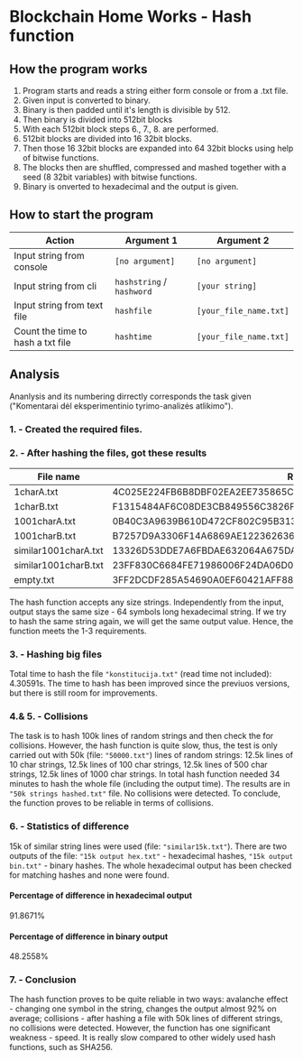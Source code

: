 # Blockchain Home Works - Hash function

## How the program works
1. Program starts and reads a string either form console or from a .txt file.
2. Given input is converted to binary.
3. Binary is then padded until it's length is divisible by 512.
4. Then binary is divided into 512bit blocks
5. With each 512bit block steps 6., 7., 8. are performed.
6. 512bit blocks are divided into 16 32bit blocks.
7. Then those 16 32bit blocks are expanded into 64 32bit blocks using help of bitwise functions.
8. The blocks then are shuffled, compressed and mashed together with a seed (8 32bit variables) with bitwise functions.
9. Binary is onverted to hexadecimal and the output is given.

## How to start the program
|Action|Argument 1|Argument 2|
|---|---|---|
|Input string from console|`[no argument]`|`[no argument]`| 
|Input string from cli|`hashstring` / `hashword`|`[your string]`|
|Input string from text file|`hashfile`|`[your_file_name.txt]`|
|Count the time to hash a txt file|`hashtime`|`[your_file_name.txt]`|

## Analysis
Ananlysis and its numbering dirrectly corresponds the task given ("Komentarai dėl eksperimentinio tyrimo-analizės atlikimo").
### 1. - Created the required files.

### 2. - After hashing the files, got these results
|File name|Result|
|---|---|
|1charA.txt|4C025E224FB6B8DBF02EA2EE735865C65EAB1201FD9E5656DF668F37B3A195B6|
|1charB.txt|F1315484AF6C08DE3CB849556C3826FBFF3C1EBB890622B83F06D61694A7B5B7|
|1001charA.txt|0B40C3A9639B610D472CF802C95B31355522F58CFF9CB74F658D26F3DAA1BFAB|
|1001charB.txt|B7257D9A3306F14A6869AE1223626367C1BCAAF35201AE910EC373E4D1273C2F|
|similar1001charA.txt|13326D53DDE7A6FBDAE632064A675DA4EE52AD1AC23F545E138BFB1108A07401|
|similar1001charB.txt|23FF830C6684FE71986006F24DA06D091709960250413D227241DAE22818B439|
|empty.txt|3FF2DCDF285A54690A0EF60421AFF883DC1E9D8D8BF11C0EF9FFFCD853E772F0|

The hash function accepts any size strings. Independently from the input, output stays the same size - 64 symbols long hexadecimal string. If we try to hash the same string again, we will get the same output value. Hence, the function meets the 1-3 requirements.

### 3. - Hashing big files
Total time to hash the file `"konstitucija.txt"` (read time not included): 4.30591s. The time to hash has been improved since the previuos versions, but there is still room for improvements.

### 4.& 5. - Collisions
The task is to hash 100k lines of random strings and then check the for collisions. However, the hash function is quite slow, thus, the test is only carried out with 50k (file: `"50000.txt"`) lines of random strings: 12.5k lines of 10 char strings, 12.5k lines of 100 char strings, 12.5k lines of 500 char strings, 12.5k lines of 1000 char strings. In total hash function needed 34 minutes to hash the whole file (including the output time). The results are in `"50k strings hashed.txt"` file. No collisions were detected. To conclude, the function proves to be reliable in terms of collisions.

### 6. - Statistics of difference
15k of similar string lines were used (file: `"similar15k.txt"`). There are two outputs of the file: `"15k output hex.txt"` - hexadecimal hashes, `"15k output bin.txt"` - binary hashes. The whole hexadecimal output has been checked for matching hashes and none were found.
#### Percentage of difference in hexadecimal output
91.8671%
#### Percentage of difference in binary output
48.2558%

### 7. - Conclusion
The hash function proves to be quite reliable in two ways: avalanche effect - changing one symbol in the string, changes the output almost 92% on average; collisions - after hashing a file with 50k lines of different strings, no collisions were detected. However, the function has one significant weakness - speed. It is really slow compared to other widely used hash functions, such as SHA256.

